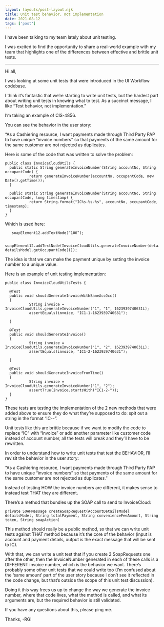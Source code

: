 ```yaml
---
layout: layouts/post-layout.njk
title: Unit test behavior, not implementation
date: 2021-08-12
tags: ['post']
---
```


I have been talking to my team lately about unit testing.

I was excited to find the opportunity to share a real-world example with my team that highlights one of the differences between effective and brittle unit tests.

<hr>

Hi all,

I was looking at some unit tests that were introduced in the UI Workflow codebase.

I think it’s fantastic that we’re starting to write unit tests, but the hardest part about writing unit tests in knowing what to test.  As a succinct message, I like “Test behavior, not implementation.”

I’m taking an example of CIS-4856.

You can see the behavior in the user story:

“As a Cashiering resource, I want payments made through Third Party PAP to have unique “invoice numbers” so that payments of the same amount for the same customer are not rejected as duplicates.

Here is some of the code that was written to solve the problem:

<pre><code>public class InvoiceCloudUtils {
  public static String generateInvoiceNumber(String accountNo, String occupantCode) {
           return generateInvoiceNumber(accountNo, occupantCode, new Date().getTime());
  }
  
  public static String generateInvoiceNumber(String accountNo, String occupantCode, long timestamp) {
           return String.format(&quot;IC%s-%s-%s&quot;, accountNo, occupantCode, timestamp);
  }
}
</code></pre>

Which is used here:

<pre><code>   soapElement12.addTextNode(“100”);
                    
   soapElement12.addTextNode(InvoiceCloudUtils.generateInvoiceNumber(detailsModel.getAccountNo(), detailsModel.getOccupantCode())); 
</code></pre>

The idea is that we can make the payment unique by setting the invoice number to a unique value.

Here is an example of unit testing implementation:

<pre><code>public class InvoiceCloudUtilsTests {

  @Test
  public void shouldGenerateInvoiceWithSameAccOcc()
  {
           String invoice = InvoiceCloudUtils.generateInvoiceNumber(&quot;1&quot;, &quot;1&quot;, 1623939740631L);
           assertEquals(invoice, &quot;IC1-1-1623939740631&quot;);
           
  }
  
  @Test
  public void shouldGenerateInvoice()
  {
           String invoice = InvoiceCloudUtils.generateInvoiceNumber(&quot;1&quot;, &quot;2&quot;, 1623939740631L);
           assertEquals(invoice, &quot;IC1-2-1623939740631&quot;);
           
  }
  
  @Test
  public void shouldGenerateInvoiceFromTime()
  {
           String invoice = InvoiceCloudUtils.generateInvoiceNumber(&quot;1&quot;, &quot;2&quot;);
           assertTrue(invoice.startsWith(&quot;IC1-2-&quot;));
  }
}
</code></pre>

These tests are testing the implementation of the 2 new methods that were added above to ensure they do what they’re supposed to do: spit out a string in the format “IC<account number>-<occupant code>-<timestamp>”.

Unit tests like this are brittle because if we want to modify the code to replace “IC” with “Invoice” or add another parameter like customer code instead of account number, all the tests will break and they’ll have to be rewritten.

In order to understand how to write unit tests that test the BEHAVIOR, I’ll revisit the behavior in the user story:

“As a Cashiering resource, I want payments made through Third Party PAP to have unique “invoice numbers” so that payments of the same amount for the same customer are not rejected as duplicates.”

Instead of testing HOW the invoice numbers are different, it makes sense to instead test THAT they are different.

There’s a method that bundles up the SOAP call to send to InvoiceCloud:

<pre><code>private SOAPMessage createSoapRequest(AccountDetailsModel detailsModel, String totalPayment, String convenienceFeeAmount, String token, String soapAction)
</code></pre>

This method should really be a public method, so that we can write unit tests against THAT method because it’s the core of the behavior (input is account and payment details, output is the exact message that will be sent to IC).

With that, we can write a unit test that if you create 2 SoapRequests one after the other, then the InvoiceNumber generated in each of these calls is a DIFFERENT invoice number, which is the behavior we want.  There’s probably some other unit tests that we could write too (I’m confused about the ‘same amount’ part of the user story because I don’t see it reflected in the code change, but that’s outside the scope of this unit test discussion).

Doing it this way frees us up to change the way we generate the invoice number, where that code lives, what the method is called, and what its arguments are, but the required behavior is still validated.

If you have any questions about this, please ping me.

Thanks,
-RG!
